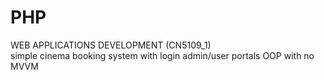 # PHP
WEB APPLICATIONS DEVELOPMENT (CN5109_1)\
simple cinema booking system with login admin/user portals OOP with no MVVM

